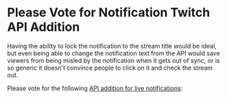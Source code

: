 # Please Vote for Notification Twitch API Addition

Having the ability to lock the notification to the stream title would be
ideal, but even being able to change the notification text from the API
would save viewers from being misled by the notification when it gets
out of sync, or is so generic it doesn't convince people to click on it
and check the stream out.

Please vote for the following [API addition for live
notifications][vote]:

[vote]: <https://twitch.uservoice.com/forums/310213-developers/suggestions/39703660-live-notification>

